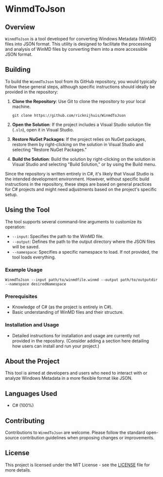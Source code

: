 # WinmdToJson

## Overview
`WinmdToJson` is a tool developed for converting Windows Metadata (WinMD) files into JSON format. This utility is designed to facilitate the processing and analysis of WinMD files by converting them into a more accessible JSON format.

## Building
To build the `WinmdToJson` tool from its GitHub repository, you would typically follow these general steps, although specific instructions should ideally be provided in the repository:

1. **Clone the Repository**: Use Git to clone the repository to your local machine. 
   ```
   git clone https://github.com/ricknijhuis/WinmdToJson
   ```

2. **Open the Solution**: If the project includes a Visual Studio solution file (`.sln`), open it in Visual Studio.

3. **Restore NuGet Packages**: If the project relies on NuGet packages, restore them by right-clicking on the solution in Visual Studio and selecting "Restore NuGet Packages."

4. **Build the Solution**: Build the solution by right-clicking on the solution in Visual Studio and selecting "Build Solution," or by using the Build menu.

Since the repository is written entirely in C#, it's likely that Visual Studio is the intended development environment. However, without specific build instructions in the repository, these steps are based on general practices for C# projects and might need adjustments based on the project's specific setup.

## Using the Tool
The tool supports several command-line arguments to customize its operation:

- `--input`: Specifies the path to the WinMD file.
- `--output`: Defines the path to the output directory where the JSON files will be saved.
- `--namespace`: Specifies a specific namespace to load. If not provided, the tool loads everything.

### Example Usage
```
WinmdToJson --input path/to/winmdfile.winmd --output path/to/outputdir --namespace desiredNamespace
```

### Prerequisites
- Knowledge of C# (as the project is entirely in C#).
- Basic understanding of WinMD files and their structure.

### Installation and Usage
- Detailed instructions for installation and usage are currently not provided in the repository. (Consider adding a section here detailing how users can install and run your project.)

## About the Project
This tool is aimed at developers and users who need to interact with or analyze Windows Metadata in a more flexible format like JSON.

## Languages Used
- C# (100%)

## Contributing
Contributions to `WinmdToJson` are welcome. Please follow the standard open-source contribution guidelines when proposing changes or improvements.

## License
This project is licensed under the MIT License - see the [LICENSE](LICENSE.txt) file for more details.
